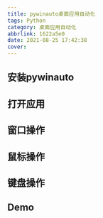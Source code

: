 ```yaml
---
title: pywinauto桌面应用自动化
tags: Python
category: 桌面应用自动化
abbrlink: 1622a5e0
date: 2021-08-25 17:42:38
cover:
---
```


## 安装pywinauto

## 打开应用

## 窗口操作

## 鼠标操作
## 键盘操作
## Demo
